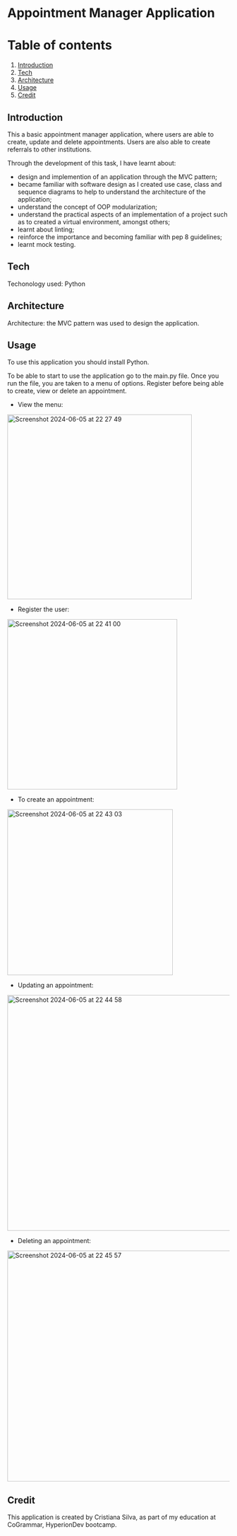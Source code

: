 # Appointment Manager Application

# Table of contents
1. [Introduction](#introduction)
2. [Tech](#tech)
3. [Architecture](#architecture)
4. [Usage](#usage)
5. [Credit](#credit)

## Introduction <a name="introduction"></a>
This a basic appointment manager application, where users are able to create, update and delete appointments. Users are also able to create referrals to other institutions.

Through the development of this task, I have learnt about:
- design and implemention of an application through the MVC pattern;
- became familiar with software design as I created use case, class and sequence diagrams to help to understand the architecture of the application;
- understand the concept of OOP modularization;
- understand the practical aspects of an implementation of a project such as to created a virtual environment, amongst others;
- learnt about linting;
- reinforce the importance and becoming familiar with pep 8 guidelines;
- learnt mock testing. 
                 

## Tech <a name="tech"></a>
Techonology used: Python

## Architecture <a name="architecture"></a>
Architecture: the MVC pattern was used to design the application. 

## Usage <a name="usage"></a>
To use this application you should install Python. 

To be able to start to use the application go to the main.py file. Once you run the file, you are taken to a menu of options. Register before
being able to create, view or delete an appointment. 
- View the menu:
<img width="418" alt="Screenshot 2024-06-05 at 22 27 49" src="https://github.com/CrSi20/codingTasks/assets/161245972/432c99da-6258-4e3c-83b9-188a96949442">

- Register the user:
<img width="385" alt="Screenshot 2024-06-05 at 22 41 00" src="https://github.com/CrSi20/codingTasks/assets/161245972/37df2195-4681-4daa-bf1c-e5138705f6c4">

- To create an appointment:
<img width="375" alt="Screenshot 2024-06-05 at 22 43 03" src="https://github.com/CrSi20/codingTasks/assets/161245972/772e5252-0c99-49a2-aae1-bca12d4ced40">

- Updating an appointment:
<img width="533" alt="Screenshot 2024-06-05 at 22 44 58" src="https://github.com/CrSi20/codingTasks/assets/161245972/1a57b41e-a1fc-481c-b14a-f68427eed974">

- Deleting an appointment:
<img width="522" alt="Screenshot 2024-06-05 at 22 45 57" src="https://github.com/CrSi20/codingTasks/assets/161245972/5b3ddb38-4a8b-42b0-845e-0724b9fac315">



## Credit <a name="credit"></a>
This application is created by Cristiana Silva, as part of my education at CoGrammar, HyperionDev bootcamp.


